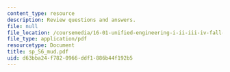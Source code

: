 ```yaml
---
content_type: resource
description: Review questions and answers.
file: null
file_location: /coursemedia/16-01-unified-engineering-i-ii-iii-iv-fall-2005-spring-2006/d63bba24f7820966ddf1886b44f192b5_sp_S6_mud.pdf
file_type: application/pdf
resourcetype: Document
title: sp_S6_mud.pdf
uid: d63bba24-f782-0966-ddf1-886b44f192b5
---
```

